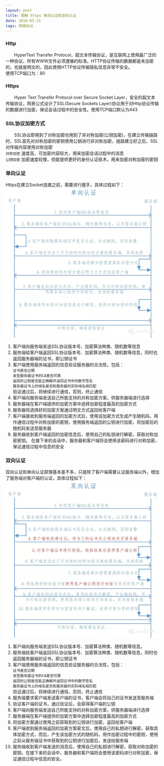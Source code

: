 ```yaml
---
layout: post
title: 图解 https 单向认证和双向认证
date: 2018-05-13
tags: 网络协议
---
```

### Http

　　HyperText Transfer Protocol，超文本传输协议，是互联网上使用最广泛的一种协议，所有WWW文件必须遵循的标准。HTTP协议传输的数据都是未加密的，也就是明文的，因此使用HTTP协议传输隐私信息非常不安全。  
使用TCP端口为：80  

### Https
　　Hyper Text Transfer Protocol over Secure Socket Layer，安全的超文本传输协议，网景公式设计了SSL(Secure Sockets Layer)协议用于对Http协议传输的数据进行加密，保证会话过程中的安全性。使用TCP端口默认为443  
### SSL协议加密方式

　　SSL协议即用到了对称加密也用到了非对称加密(公钥加密)，在建立传输链路时，SSL首先对对称加密的密钥使用公钥进行非对称加密，链路建立好之后，SSL对传输内容使用对称加密     
 `对称加密` 速度高，可加密内容较大，用来加密会话过程中的消息    
 `公钥加密` 加密速度较慢，但能提供更好的身份认证技术，用来加密对称加密的密钥    

### 单向认证

Https在建立Socket连接之前，需要进行握手，具体过程如下：
![](/images/posts/communication_of_https/http_single_communacation.jpeg)

1. 客户端向服务端发送SSL协议版本号、加密算法种类、随机数等信息  
2. 服务端给客户端返回SSL协议版本号、加密算法种类、随机数等信息，同时也返回服务器端的证书，即公钥证书    
3. 客户端使用服务端返回的信息验证服务器的合法性，包括：  
   `证书是否过期`  
   `发型服务器证书的CA是否可靠`  
   `返回的公钥是否能正确解开返回证书中的数字签名`  
   `服务器证书上的域名是否和服务器的实际域名相匹配`  
    验证通过后，将继续进行通信，否则，终止通信
4. 客户端向服务端发送自己所能支持的对称加密方案，供服务器端进行选择  
5. 服务器端在客户端提供的加密方案中选择加密程度最高的加密方式    
6. 服务器将选择好的加密方案通过明文方式返回给客户端  
7. 客户端接收到服务端返回的加密方式后，使用该加密方式生成产生随机码，用作通信过程中对称加密的密钥，使用服务端返回的公钥进行加密，将加密后的随机码发送至服务器  
8. 服务器收到客户端返回的加密信息后，使用自己的私钥进行解密，获取对称加密密钥。 在接下来的会话中，服务器和客户端将会使用该密码进行对称加密，保证通信过程中信息的安全  

### 双向认证

双向认证和单向认证原理基本差不多，只是除了客户端需要认证服务端以外，增加了服务端对客户端的认证，具体过程如下：  
![](/images/posts/communication_of_https/http_double_communacation.jpeg)

1. 客户端向服务端发送SSL协议版本号、加密算法种类、随机数等信息。    
2. 服务端给客户端返回SSL协议版本号、加密算法种类、随机数等信息，同时也返回服务器端的证书，即公钥证书    
3. 客户端使用服务端返回的信息验证服务器的合法性，包括：    
  `证书是否过期`   
  `发型服务器证书的CA是否可靠`    
  `返回的公钥是否能正确解开返回证书中的数字签名`     
  `服务器证书上的域名是否和服务器的实际域名相匹配`   
验证通过后，将继续进行通信，否则，终止通信  
4. 服务端要求客户端发送客户端的证书，客户端会将自己的证书发送至服务端  
5. 验证客户端的证书，通过验证后，会获得客户端的公钥  
6. 客户端向服务端发送自己所能支持的对称加密方案，供服务器端进行选择  
7. 服务器端在客户端提供的加密方案中选择加密程度最高的加密方式  
8. 将加密方案通过使用之前获取到的公钥进行加密，返回给客户端  
9. 客户端收到服务端返回的加密方案密文后，使用自己的私钥进行解密，获取具体加密方式，而后，产生该加密方式的随机码，用作加密过程中的密钥，使用之前从服务端证书中获取到的公钥进行加密后，发送给服务端  
10. 服务端收到客户端发送的消息后，使用自己的私钥进行解密，获取对称加密的密钥，在接下来的会话中，服务器和客户端将会使用该密码进行对称加密，保证通信过程中信息的安全。  
